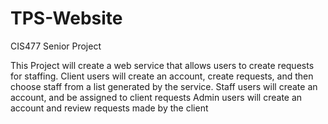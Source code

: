 # TPS-Website
CIS477 Senior Project

This Project will create a web service that allows users to create requests for staffing.
Client users will create an account, create requests, and then choose staff from a list generated by the service.
Staff users will create an account, and be assigned to client requests
Admin users will create an account and review requests made by the client

 
